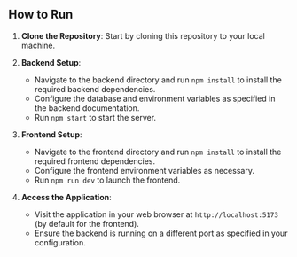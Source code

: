 ## How to Run

1. **Clone the Repository**: Start by cloning this repository to your local machine.

2. **Backend Setup**:
   - Navigate to the backend directory and run `npm install` to install the required backend dependencies.
   - Configure the database and environment variables as specified in the backend documentation.
   - Run `npm start` to start the server.

3. **Frontend Setup**:
   - Navigate to the frontend directory and run `npm install` to install the required frontend dependencies.
   - Configure the frontend environment variables as necessary.
   - Run `npm run dev` to launch the frontend.

4. **Access the Application**:
   - Visit the application in your web browser at `http://localhost:5173` (by default for the frontend).
   - Ensure the backend is running on a different port as specified in your configuration.